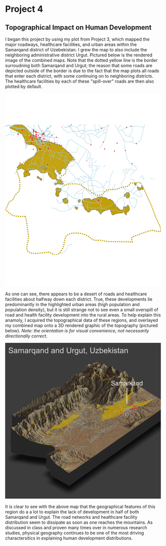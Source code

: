 # Project 4

## Topographical Impact on Human Development

I began this project by using my plot from Project 3, which mapped the major roadways, healthcare facilities, and urban areas within the Samarqand district of Uzebekistan. I grew the map to also include the neighboring administrative district Urgut. Pictured below is the rendered image of the combined maps. Note that the dotted yellow line is the border surroudning both Samarqand and Urgut; the reason that some roads are depicted outside of the border is due to the fact that the map plots all roads that enter each district, with some continuing on to neighboring districts. The healthcare facilities by each of these "spill-over" roads are then also plotted by default.

![](combined.png)

As one can see, there appears to be a desert of roads and healthcare facilities about halfway down each district. True, these developments lie predominantly in the highlighted urban areas (high population and population density), but it is still strange not to see even a small overspill of road and health facility development into the rural areas. To help explain this anamoly, I acquired the topographical data of these regions, and overlayed my combined map onto a 3D rendered graphic of the topography (pictured below). *Note: the orientation is for visual convenience, not necessarily directionally correct*.

![](topography.png)

It is clear to see with the above map that the geographical features of this region do a a lot to explain the lack of development in half of both Samarqand and Urgut. The road networks and healthcare facility distribution seem to dissipate as soon as one reaches the mountains. As discussed in class and proven many times over in numerous research studies, physical geography continues to be one of the most driving charactersitics in explaining human development distributions.
